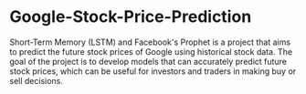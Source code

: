# Google-Stock-Price-Prediction
Short-Term Memory (LSTM) and Facebook's Prophet is a project that aims to predict the future stock prices of Google using historical stock data. The goal of the project is to develop models that can accurately predict future stock prices, which can be useful for investors and traders in making buy or sell decisions.
